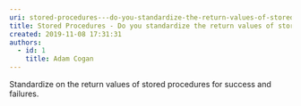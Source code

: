 ```yaml
---
uri: stored-procedures---do-you-standardize-the-return-values-of-stored-procedures-for-success-and-failures
title: Stored Procedures - Do you standardize the return values of stored procedures for success and failures?
created: 2019-11-08 17:31:31
authors:
  - id: 1
    title: Adam Cogan
---
```





<span class='intro'> <p class="ssw15-rteElement-P">Standardize on the return values of stored procedures for success and failures.​​<br></p> </span>




